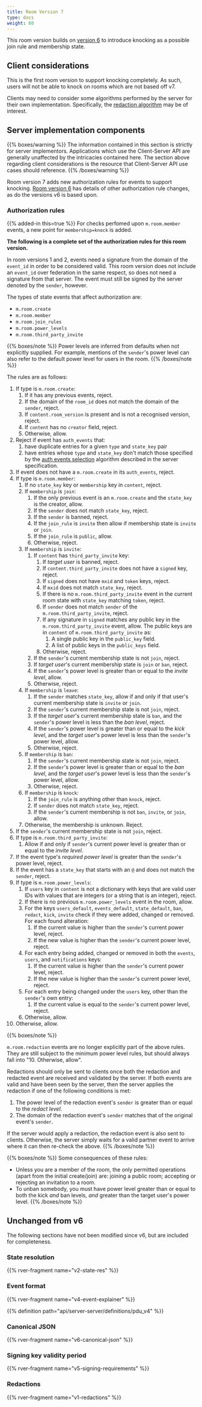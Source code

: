 ```yaml
---
title: Room Version 7
type: docs
weight: 60
---
```


This room version builds on [version 6](/rooms/v6) to introduce knocking
as a possible join rule and membership state.

## Client considerations

This is the first room version to support knocking completely. As such,
users will not be able to knock on rooms which are not based off v7.

Clients may need to consider some algorithms performed by the server for
their own implementation. Specifically, the [redaction algorithm](#redactions)
may be of interest.

## Server implementation components

{{% boxes/warning %}}
The information contained in this section is strictly for server
implementors. Applications which use the Client-Server API are generally
unaffected by the intricacies contained here. The section above
regarding client considerations is the resource that Client-Server API
use cases should reference.
{{% /boxes/warning %}}

Room version 7 adds new authorization rules for events to support knocking.
[Room version 6](/rooms/v6) has details of other authorization rule changes,
as do the versions v6 is based upon.

### Authorization rules

{{% added-in this=true %}} For checks perfomed upon `m.room.member` events, a
new point for `membership=knock` is added.

**The following is a complete set of the authorization rules for this room
version.**

In room versions 1 and 2, events need a signature from the domain of
the `event_id` in order to be considered valid. This room version does
not include an `event_id` over federation in the same respect, so does
not need a signature from that server. The event must still be signed by
the server denoted by the `sender`, however.

The types of state events that affect authorization are:

-   `m.room.create`
-   `m.room.member`
-   `m.room.join_rules`
-   `m.room.power_levels`
-   `m.room.third_party_invite`

{{% boxes/note %}}
Power levels are inferred from defaults when not explicitly supplied.
For example, mentions of the `sender`'s power level can also refer to
the default power level for users in the room.
{{% /boxes/note %}}

The rules are as follows:

1.  If type is `m.room.create`:
    1.  If it has any previous events, reject.
    2.  If the domain of the `room_id` does not match the domain of the
        `sender`, reject.
    3.  If `content.room_version` is present and is not a recognised
        version, reject.
    4.  If `content` has no `creator` field, reject.
    5.  Otherwise, allow.
2.  Reject if event has `auth_events` that:
    1.  have duplicate entries for a given `type` and `state_key` pair
    2.  have entries whose `type` and `state_key` don't match those
        specified by the [auth events
        selection](/server-server-api#auth-events-selection)
        algorithm described in the server specification.
3.  If event does not have a `m.room.create` in its `auth_events`,
    reject.
4.  If type is `m.room.member`:
    1.  If no `state_key` key or `membership` key in `content`, reject.
    2.  If `membership` is `join`:
        1.  If the only previous event is an `m.room.create` and the
            `state_key` is the creator, allow.
        2.  If the `sender` does not match `state_key`, reject.
        3.  If the `sender` is banned, reject.
        4.  If the `join_rule` is `invite` then allow if membership
            state is `invite` or `join`.
        5.  If the `join_rule` is `public`, allow.
        6.  Otherwise, reject.
    3.  If `membership` is `invite`:
        1.  If `content` has `third_party_invite` key:
            1.  If *target user* is banned, reject.
            2.  If `content.third_party_invite` does not have a `signed`
                key, reject.
            3.  If `signed` does not have `mxid` and `token` keys,
                reject.
            4.  If `mxid` does not match `state_key`, reject.
            5.  If there is no `m.room.third_party_invite` event in the
                current room state with `state_key` matching `token`,
                reject.
            6.  If `sender` does not match `sender` of the
                `m.room.third_party_invite`, reject.
            7.  If any signature in `signed` matches any public key in
                the `m.room.third_party_invite` event, allow. The public
                keys are in `content` of `m.room.third_party_invite` as:
                1.  A single public key in the `public_key` field.
                2.  A list of public keys in the `public_keys` field.
            8.  Otherwise, reject.
        2.  If the `sender`'s current membership state is not `join`,
            reject.
        3.  If *target user*'s current membership state is `join` or
            `ban`, reject.
        4.  If the `sender`'s power level is greater than or equal to
            the *invite level*, allow.
        5.  Otherwise, reject.
    4.  If `membership` is `leave`:
        1.  If the `sender` matches `state_key`, allow if and only if
            that user's current membership state is `invite` or `join`.
        2.  If the `sender`'s current membership state is not `join`,
            reject.
        3.  If the *target user*'s current membership state is `ban`,
            and the `sender`'s power level is less than the *ban level*,
            reject.
        4.  If the `sender`'s power level is greater than or equal to
            the *kick level*, and the *target user*'s power level is
            less than the `sender`'s power level, allow.
        5.  Otherwise, reject.
    5.  If `membership` is `ban`:
        1.  If the `sender`'s current membership state is not `join`,
            reject.
        2.  If the `sender`'s power level is greater than or equal to
            the *ban level*, and the *target user*'s power level is less
            than the `sender`'s power level, allow.
        3.  Otherwise, reject.
    6. If `membership` is `knock`:
        1.  If the `join_rule` is anything other than `knock`, reject.
        2.  If `sender` does not match `state_key`, reject.
        3.  If the `sender`'s current membership is not `ban`, `invite`,
            or `join`, allow.
    7.  Otherwise, the membership is unknown. Reject.
5.  If the `sender`'s current membership state is not `join`, reject.
6.  If type is `m.room.third_party_invite`:
    1.  Allow if and only if `sender`'s current power level is greater
        than or equal to the *invite level*.
7.  If the event type's *required power level* is greater than the
    `sender`'s power level, reject.
8.  If the event has a `state_key` that starts with an `@` and does not
    match the `sender`, reject.
9. If type is `m.room.power_levels`:
    1.  If `users` key in `content` is not a dictionary with keys that
        are valid user IDs with values that are integers (or a string
        that is an integer), reject.
    2.  If there is no previous `m.room.power_levels` event in the room,
        allow.
    3.  For the keys `users_default`, `events_default`, `state_default`,
        `ban`, `redact`, `kick`, `invite` check if they were added,
        changed or removed. For each found alteration:
        1.  If the current value is higher than the `sender`'s current
            power level, reject.
        2.  If the new value is higher than the `sender`'s current power
            level, reject.
    4.  For each entry being added, changed or removed in both the
        `events`, `users`, and `notifications` keys:
        1.  If the current value is higher than the `sender`'s current
            power level, reject.
        2.  If the new value is higher than the `sender`'s current power
            level, reject.
    5.  For each entry being changed under the `users` key, other than
        the `sender`'s own entry:
        1.  If the current value is equal to the `sender`'s current
            power level, reject.
    6.  Otherwise, allow.
10. Otherwise, allow.

{{% boxes/note %}}

`m.room.redaction` events are no longer explicitly part of the above rules.
They are still subject to the minimum power level rules, but should always
fall into "10. Otherwise, allow".

Redactions should only be sent to clients once both the redaction and
redacted event are received and validated by the server. If both events
are valid and have been seen by the server, then the server applies the
redaction if one of the following conditions is met:

1. The power level of the redaction event's `sender` is greater than or
   equal to the *redact level*.
2. The domain of the redaction event's `sender` matches that of the
   original event's `sender`.

If the server would apply a redaction, the redaction event is also sent
to clients. Otherwise, the server simply waits for a valid partner event
to arrive where it can then re-check the above.
{{% /boxes/note %}}

{{% boxes/note %}}
Some consequences of these rules:

-   Unless you are a member of the room, the only permitted operations
    (apart from the initial create/join) are: joining a public room;
    accepting or rejecting an invitation to a room.
-   To unban somebody, you must have power level greater than or equal
    to both the kick *and* ban levels, *and* greater than the target
    user's power level.
{{% /boxes/note %}}

## Unchanged from v6

The following sections have not been modified since v6, but are included for
completeness.

### State resolution

{{% rver-fragment name="v2-state-res" %}}

### Event format

{{% rver-fragment name="v4-event-explainer" %}}

{{% definition path="api/server-server/definitions/pdu_v4" %}}

### Canonical JSON

{{% rver-fragment name="v6-canonical-json" %}}

### Signing key validity period

{{% rver-fragment name="v5-signing-requirements" %}}

### Redactions

{{% rver-fragment name="v1-redactions" %}}
